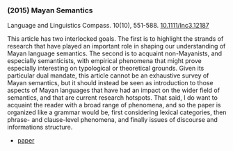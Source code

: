 ### (2015) Mayan Semantics ###

Language and Linguistics Compass. 10(10), 551-588. [10.1111/lnc3.12187](http://dx.doi.org/10.1111/lnc3.12187)

This article has two interlocked goals. The first is to highlight the strands of research that have played an important role in shaping our understanding of Mayan language semantics. The second is to acquaint non-Mayanists, and especially semanticists, with empirical phenomena that might prove especially interesting on typological or theoretical grounds. Given its particular dual mandate, this article cannot be an exhaustive survey of Mayan semantics, but it should instead be seen as introduction to those aspects of Mayan languages that have had an impact on the wider field of semantics, and that are current research hotspots. That said, I do want to acquaint the reader with a broad range of phenomena, and so the paper is organized like a grammar would be, first considering lexical categories, then phrase- and clause-level phenomena, and finally issues of discourse and informations structure.

+ [paper](./resources/papers/mayansem.pdf)
